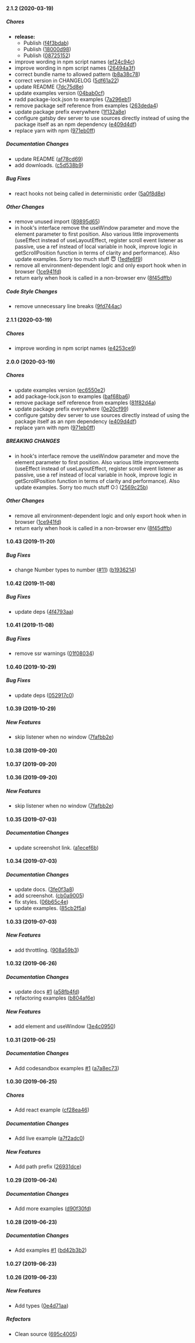 #### 2.1.2 (2020-03-19)

##### Chores

* **release:**
  *  Publish ([f4f3bdab](https://github.com/n8tb1t/use-scroll-position/commit/f4f3bdab674127c40f885b4b368d48160cdf198b))
  *  Publish ([18000d98](https://github.com/n8tb1t/use-scroll-position/commit/18000d98a2a7e00050ff2ec7507f5cf808a54882))
  *  Publish ([08725152](https://github.com/n8tb1t/use-scroll-position/commit/08725152f2740215d80f802e928c6c2489d34e17))
*  improve wording in npm script names ([ef24c94c](https://github.com/n8tb1t/use-scroll-position/commit/ef24c94c5ce0477beb7e2e01c91e51e46db0c114))
*  improve wording in npm script names ([26494a3f](https://github.com/n8tb1t/use-scroll-position/commit/26494a3f7902e86a10715e8f4028711baaee2d12))
*  correct bundle name to allowed pattern ([b8a38c78](https://github.com/n8tb1t/use-scroll-position/commit/b8a38c7843f7e5dfd5c7c6f3cec5f0fa5269c7db))
*  correct version in CHANGELOG ([5df61a22](https://github.com/n8tb1t/use-scroll-position/commit/5df61a2222b7bb65fd23ab60f8addef912e1d416))
*  update README ([7dc75d8e](https://github.com/n8tb1t/use-scroll-position/commit/7dc75d8ef3e1d6cf401a9fd1c6f9e863865a6013))
*  update examples version ([04bab0cf](https://github.com/n8tb1t/use-scroll-position/commit/04bab0cf7ff40b4c8ed2673e2c0a218bf7125045))
*  radd package-lock.json to examples ([7a296eb1](https://github.com/n8tb1t/use-scroll-position/commit/7a296eb1b0a3bb86651b8921ea7c686ef10e2e61))
*  remove package self reference from examples ([263deda4](https://github.com/n8tb1t/use-scroll-position/commit/263deda444c90b263b028b045916f536929c757e))
*  update package prefix everywhere ([1f132a8e](https://github.com/n8tb1t/use-scroll-position/commit/1f132a8ec16259f87b8449b65c027a6ba48f3544))
*  configure gatsby dev server to use sources directly instead of using the package itself as an npm dependency ([e409d4df](https://github.com/n8tb1t/use-scroll-position/commit/e409d4df7e2764428ecb4a9750da9e2f3eff33ea))
*  replace yarn with npm ([971eb0ff](https://github.com/n8tb1t/use-scroll-position/commit/971eb0ff5576b3555f4c574b39c024de8f39d035))

##### Documentation Changes

*  update README ([af78cd69](https://github.com/n8tb1t/use-scroll-position/commit/af78cd69ab31c09b40327755efd127371559b5fd))
*  add downloads. ([c5d538b9](https://github.com/n8tb1t/use-scroll-position/commit/c5d538b981d9521fefd86c37c0024a7a8c17f7b2))

##### Bug Fixes

*  react hooks not being called in deterministic order ([5a0f8d8e](https://github.com/n8tb1t/use-scroll-position/commit/5a0f8d8e7ebbbf02c4842aca3d89d77c19b0887d))

##### Other Changes

*  remove unused import ([89895d65](https://github.com/n8tb1t/use-scroll-position/commit/89895d65dd77ce891164073afccc0efc5d004010))
*  in hook's interface remove the useWindow parameter and move the element parameter to first position. Also various little improvements (useEffect instead of useLayoutEffect, register scroll event listener as passive, use a ref instead of local variable in hook, improve logic in getScrollPosition function in terms of clarity and performance). Also update examples. Sorry too much stuff 😇 ([1edfe6f9](https://github.com/n8tb1t/use-scroll-position/commit/1edfe6f929e006944cba9a9ec769dc4067a6e19b))
*  remove all environment-dependent logic and only export hook when in browser ([1ce941fd](https://github.com/n8tb1t/use-scroll-position/commit/1ce941fd633067613764cbc627b3a94d176b757d))
*  return early when hook is called in a non-browser env ([8f45dffb](https://github.com/n8tb1t/use-scroll-position/commit/8f45dffb1143d552fe41b65a4abd74fee874a613))

##### Code Style Changes

*  remove unnecessary line breaks ([9fd744ac](https://github.com/n8tb1t/use-scroll-position/commit/9fd744aca07ce261185c47b527201356a7930d5a))

#### 2.1.1 (2020-03-19)

##### Chores

*  improve wording in npm script names ([e4253ce9](https://github.com/n8tb1t/use-scroll-position/commit/e4253ce96a576a0b9ff8d482421f4f9f21b7d23b))

#### 2.0.0 (2020-03-19)

##### Chores

*  update examples version ([ec6550e2](https://github.com/n8tb1t/use-scroll-position/commit/ec6550e2650bdfc028a589d24eb9c2230c5aac9c))
*  add package-lock.json to examples ([baf68ba6](https://github.com/n8tb1t/use-scroll-position/commit/baf68ba6f9fae6f49bc42c7c376ef564c4ad85b3))
*  remove package self reference from examples ([81f82d4a](https://github.com/n8tb1t/use-scroll-position/commit/81f82d4ae30227e278ea1f11960ee0e233b5cfe6))
*  update package prefix everywhere ([0e20cf99](https://github.com/n8tb1t/use-scroll-position/commit/0e20cf99df25f1352461ec31823a94d86c8c3875))
*  configure gatsby dev server to use sources directly instead of using the package itself as an npm dependency ([e409d4df](https://github.com/n8tb1t/use-scroll-position/commit/e409d4df7e2764428ecb4a9750da9e2f3eff33ea))
*  replace yarn with npm ([971eb0ff](https://github.com/n8tb1t/use-scroll-position/commit/971eb0ff5576b3555f4c574b39c024de8f39d035))

##### BREAKING CHANGES

*  in hook's interface remove the useWindow parameter and move the element parameter to first position. Also various little improvements (useEffect instead of useLayoutEffect, register scroll event listener as passive, use a ref instead of local variable in hook, improve logic in getScrollPosition function in terms of clarity and performance). Also update examples. Sorry too much stuff O:) ([2569c25b](https://github.com/n8tb1t/use-scroll-position/commit/2569c25bf59e82ec8393138183add67ebd776bfd))

##### Other Changes

*  remove all environment-dependent logic and only export hook when in browser ([1ce941fd](https://github.com/n8tb1t/use-scroll-position/commit/1ce941fd633067613764cbc627b3a94d176b757d))
*  return early when hook is called in a non-browser env ([8f45dffb](https://github.com/n8tb1t/use-scroll-position/commit/8f45dffb1143d552fe41b65a4abd74fee874a613))

#### 1.0.43 (2019-11-20)

##### Bug Fixes

*  change Number types to number ([#11](https://github.com/n8tb1t/use-scroll-position/pull/11)) ([b1936214](https://github.com/n8tb1t/use-scroll-position/commit/b1936214ebb4e0dddb6209b8b9dc930eb9d35394))

#### 1.0.42 (2019-11-08)

##### Bug Fixes

*  update deps ([4f4793aa](https://github.com/n8tb1t/use-scroll-position/commit/4f4793aa049d465c93e40da92b1e3b71dbdc497f))

#### 1.0.41 (2019-11-08)

##### Bug Fixes

*  remove ssr warnings ([01f08034](https://github.com/n8tb1t/use-scroll-position/commit/01f0803483f1847712df48f0bde55753908f8df2))

#### 1.0.40 (2019-10-29)

##### Bug Fixes

*  update deps ([052917c0](https://github.com/n8tb1t/use-scroll-position/commit/052917c0ce2a8b4cd6a349772f68a1d724c642dc))

#### 1.0.39 (2019-10-29)

##### New Features

*  skip listener when no window ([7fafbb2e](https://github.com/n8tb1t/use-scroll-position/commit/7fafbb2e7638f41c340a979a53a0605718413e09))

#### 1.0.38 (2019-09-20)

#### 1.0.37 (2019-09-20)

#### 1.0.36 (2019-09-20)

##### New Features

*  skip listener when no window ([7fafbb2e](https://github.com/n8tb1t/use-scroll-position/commit/7fafbb2e7638f41c340a979a53a0605718413e09))

#### 1.0.35 (2019-07-03)

##### Documentation Changes

*  update screenshot link. ([a1ecef6b](https://github.com/n8tb1t/use-scroll-position/commit/a1ecef6b583546543b9041f0ad77121a4a501f17))

#### 1.0.34 (2019-07-03)

##### Documentation Changes

*  update docs. ([3fe0f3a8](https://github.com/n8tb1t/use-scroll-position/commit/3fe0f3a844cc1bb8b318187ad00151289214b51f))
*  add screenshot. ([cb0a9005](https://github.com/n8tb1t/use-scroll-position/commit/cb0a90056fcdb1e4cb2529ea6001c00610d6ef6a))
*  fix styles. ([06b65c4e](https://github.com/n8tb1t/use-scroll-position/commit/06b65c4e1f0150e7807fa9bd54013cdcc21f7fa5))
*  update examples. ([85cb2f5a](https://github.com/n8tb1t/use-scroll-position/commit/85cb2f5ae29dc4dd57f759044c5e36569e8faa7c))

#### 1.0.33 (2019-07-03)

##### New Features

*  add throttling. ([908a59b3](https://github.com/n8tb1t/use-scroll-position/commit/908a59b3ffbdc02a2e01e8cb1e4d77eab5cacffe))

#### 1.0.32 (2019-06-26)

##### Documentation Changes

*  update docs [#1](https://github.com/n8tb1t/use-scroll-position/pull/1) ([a58fb4fd](https://github.com/n8tb1t/use-scroll-position/commit/a58fb4fdf6c0eeefdac757899c2e2d78775823e6))
*  refactoring examples ([b804af6e](https://github.com/n8tb1t/use-scroll-position/commit/b804af6e5f3b94c7cd1b59864c4b85dc527a1866))

##### New Features

*  add element and useWindow ([3e4c0950](https://github.com/n8tb1t/use-scroll-position/commit/3e4c0950e98bcf96f2b0dcba402ba16439d702ad))

#### 1.0.31 (2019-06-25)

##### Documentation Changes

*  Add codesandbox examples [#1](https://github.com/n8tb1t/use-scroll-position/pull/1) ([a7a8ec73](https://github.com/n8tb1t/use-scroll-position/commit/a7a8ec73261ecdd44cf9e4e3487019e689d32b34))

#### 1.0.30 (2019-06-25)

##### Chores

*  Add react example ([cf28ea46](https://github.com/n8tb1t/use-scroll-position/commit/cf28ea465b2f25d8f763ae0252eb19684c5022f5))

##### Documentation Changes

*  Add live example ([a7f2adc0](https://github.com/n8tb1t/use-scroll-position/commit/a7f2adc09171a7f63169741a1aed8d4becf19b56))

##### New Features

*  Add path prefix ([26931dce](https://github.com/n8tb1t/use-scroll-position/commit/26931dce7b87fa11c008cae4bbe9acbadfcf8152))

#### 1.0.29 (2019-06-24)

##### Documentation Changes

*  Add more examples ([d90f30fd](https://github.com/n8tb1t/use-scroll-position/commit/d90f30fdfe0654489a665f14f571e11deca8239d))

#### 1.0.28 (2019-06-23)

##### Documentation Changes

*  Add examples [#1](https://github.com/n8tb1t/use-scroll-position/pull/1) ([bd42b3b2](https://github.com/n8tb1t/use-scroll-position/commit/bd42b3b21c959172edc086eb7894b424ce6e0187))

#### 1.0.27 (2019-06-23)

#### 1.0.26 (2019-06-23)

##### New Features

*  Add types ([0e4d71aa](https://github.com/n8tb1t/use-scroll-position/commit/0e4d71aad0e600a91b7ae3f14340c1700efe6682))

##### Refactors

*  Clean source ([695c4005](https://github.com/n8tb1t/use-scroll-position/commit/695c4005d3bcae9aae207a729f78fcaf63782bd0))




